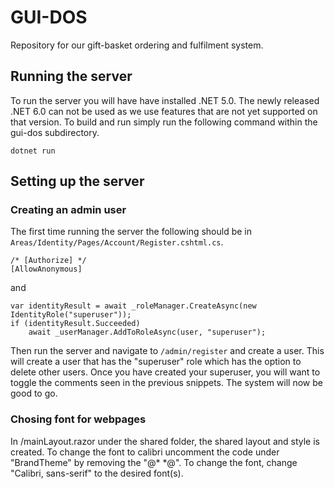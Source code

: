 # GUI-DOS
Repository for our gift-basket ordering and fulfilment system.

## Running the server
To run the server you will have have installed .NET 5.0. The newly released .NET 6.0 can not be used as we use features that are not yet supported on that version. To build and run simply run the following command within the gui-dos subdirectory.

`dotnet run`

## Setting up the server
### Creating an admin user
The first time running the server the following should be in `Areas/Identity/Pages/Account/Register.cshtml.cs`.

```
/* [Authorize] */
[AllowAnonymous]
```

and

```
var identityResult = await _roleManager.CreateAsync(new IdentityRole("superuser"));
if (identityResult.Succeeded)
    await _userManager.AddToRoleAsync(user, "superuser");
```

Then run the server and navigate to `/admin/register` and create a user. This will create a user that has the "superuser" role which has the option to delete other users. Once you have created your superuser, you will want to toggle the comments seen in the previous snippets. The system will now be good to go.

### Chosing font for webpages
In /mainLayout.razor under the shared folder, the shared layout and style is created. To change the font to calibri uncomment the code under "BrandTheme" by removing the "@* *@". To change the font, change "Calibri, sans-serif" to the desired font(s).

